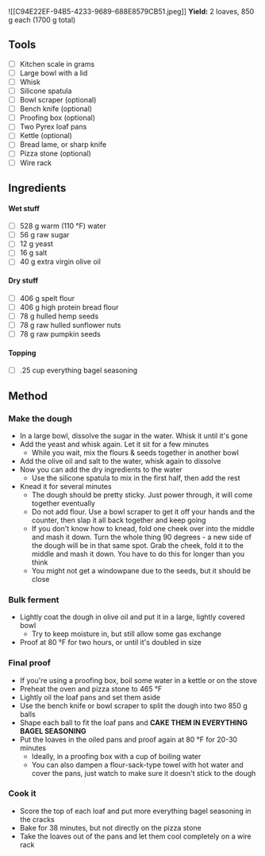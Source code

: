 ![[C94E22EF-94B5-4233-9689-688E8579CB51.jpeg]]
**Yield:** 2 loaves, 850 g each (1700 g total)
## Tools
- [ ] Kitchen scale in grams
- [ ] Large bowl with a lid
- [ ] Whisk
- [ ] Silicone spatula
- [ ] Bowl scraper (optional)
- [ ] Bench knife (optional)
- [ ] Proofing box (optional)
- [ ] Two Pyrex loaf pans
- [ ] Kettle (optional)
- [ ] Bread lame, or sharp knife
- [ ] Pizza stone (optional)
- [ ] Wire rack
## Ingredients
#### Wet stuff
- [ ] 528 g warm (110 °F) water
- [ ] 56 g raw sugar
- [ ] 12 g yeast
- [ ] 16 g salt
- [ ] 40 g extra virgin olive oil
#### Dry stuff
- [ ] 406 g spelt flour
- [ ] 406 g high protein bread flour
- [ ] 78 g hulled hemp seeds
- [ ] 78 g raw hulled sunflower nuts
- [ ] 78 g raw pumpkin seeds
#### Topping
- [ ] .25 cup everything bagel seasoning

## Method
### Make the dough
- In a large bowl, dissolve the sugar in the water. Whisk it until it's gone
- Add the yeast and whisk again. Let it sit for a few minutes
	- While you wait, mix the flours & seeds together in another bowl
- Add the olive oil and salt to the water, whisk again to dissolve
- Now you can add the dry ingredients to the water
	- Use the silicone spatula to mix in the first half, then add the rest
- Knead it for several minutes
	- The dough should be pretty sticky. Just power through, it will come together eventually
	- Do not add flour. Use a bowl scraper to get it off your hands and the counter, then slap it all back together and keep going
	- If you don't know how to knead, fold one cheek over into the middle and mash it down. Turn the whole thing 90 degrees - a new side of the dough will be in that same spot. Grab the cheek, fold it to the middle and mash it down. You have to do this for longer than you think
	- You might not get a windowpane due to the seeds, but it should be close
### Bulk ferment
- Lightly coat the dough in olive oil and put it in a large, lightly covered bowl
	- Try to keep moisture in, but still allow some gas exchange
- Proof at 80 °F for two hours, or until it's doubled in size
### Final proof
- If you're using a proofing box, boil some water in a kettle or on the stove
- Preheat the oven and pizza stone to 465 °F
- Lightly oil the loaf pans and set them aside
- Use the bench knife or bowl scraper to split the dough into two 850 g balls
- Shape each ball to fit the loaf pans and **CAKE THEM IN EVERYTHING BAGEL SEASONING**
- Put the loaves in the oiled pans and proof again at 80 °F for 20-30 minutes
	- Ideally, in a proofing box with a cup of boiling water
	- You can also dampen a flour-sack-type towel with hot water and cover the pans, just watch to make sure it doesn't stick to the dough
### Cook it
- Score the top of each loaf and put more everything bagel seasoning in the cracks
- Bake for 38 minutes, but not directly on the pizza stone
- Take the loaves out of the pans and let them cool completely on a wire rack